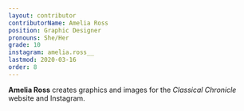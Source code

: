 ```yaml
---
layout: contributor
contributorName: Amelia Ross
position: Graphic Designer
pronouns: She/Her
grade: 10
instagram: amelia.ross__
lastmod: 2020-03-16
order: 8
---
```

**Amelia Ross** creates graphics and images for the *Classical Chronicle* website and Instagram.
